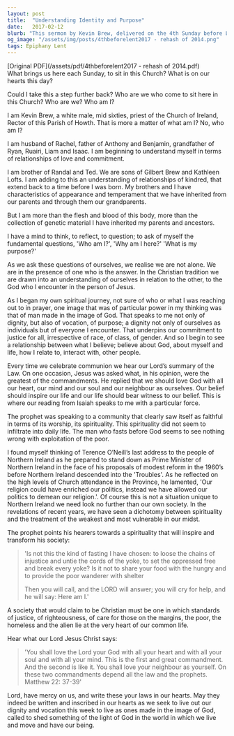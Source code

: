 ```yaml
---
layout: post
title:  "Understanding Identity and Purpose"
date:   2017-02-12
blurb: "This sermon by Kevin Brew, delivered on the 4th Sunday before Lent in 2017, explores the concept of identity and purpose. He encourages the congregation to understand themselves in terms of relationships and love, and to reflect on the fundamental questions of 'Who am I?', 'Why am I here?' and 'What is my purpose?'. He emphasizes the importance of love for God and neighbor, and the need for justice, righteousness, and care for the marginalized in a Christian society."
og_image: "/assets/img/posts/4thbeforelent2017 - rehash of 2014.png"
tags: Epiphany Lent
---
```

[Original PDF](/assets/pdf/4thbeforelent2017 - rehash of 2014.pdf)    
What brings us here each Sunday, to sit in this Church? What is on our hearts this day?

Could I take this a step further back? Who are we who come to sit here in this Church? Who are we? Who am I?

I am Kevin Brew, a white male, mid sixties, priest of the Church of Ireland, Rector of this Parish of Howth. That is more a matter of what am I? No, who am I?

I am husband of Rachel, father of Anthony and Benjamin, grandfather of Ryan, Ruairi, Liam and Isaac. I am beginning to understand myself in terms of relationships of love and commitment.

I am brother of Randal and Ted. We are sons of Gilbert Brew and Kathleen Lofts. I am adding to this an understanding of relationships of kindred, that extend back to a time before I was born. My brothers and I have characteristics of appearance and temperament that we have inherited from our parents and through them our grandparents.

But I am more than the flesh and blood of this body, more than the collection of genetic material I have inherited my parents and ancestors.

I have a mind to think, to reflect, to question; to ask of myself the fundamental questions, 'Who am I?', 'Why am I here?' 'What is my purpose?'

As we ask these questions of ourselves, we realise we are not alone. We are in the presence of one who is the answer. In the Christian tradition we are drawn into an understanding of ourselves in relation to the other, to the God who I encounter in the person of Jesus.

As I began my own spiritual journey, not sure of who or what I was reaching out to in prayer, one image that was of particular power in my thinking was that of man made in the image of God. That speaks to me not only of dignity, but also of vocation, of purpose; a dignity not only of ourselves as individuals but of everyone I encounter. That underpins our commitment to justice for all, irrespective of race, of class, of gender. And so I begin to see a relationship between what I believe; believe about God, about myself and life, how I relate to, interact with, other people.

Every time we celebrate communion we hear our Lord’s summary of the Law. On one occasion, Jesus was asked what, in his opinion, were the greatest of the commandments. He replied that we should love God with all our heart, our mind and our soul and our neighbour as ourselves. Our belief should inspire our life and our life should bear witness to our belief. This is where our reading from Isaiah speaks to me with a particular force.

The prophet was speaking to a community that clearly saw itself as faithful in terms of its worship, its spirituality. This spirituality did not seem to infiltrate into daily life. The man who fasts before God seems to see nothing wrong with exploitation of the poor.

I found myself thinking of Terence O’Neill’s last address to the people of Northern Ireland as he prepared to stand down as Prime Minister of Northern Ireland in the face of his proposals of modest reform in the 1960’s before Northern Ireland descended into the 'Troubles'. As he reflected on the high levels of Church attendance in the Province, he lamented, 'Our religion could have enriched our politics, instead we have allowed our politics to demean our religion.'. Of course this is not a situation unique to Northern Ireland we need look no further than our own society. In the revelations of recent years, we have seen a dichotomy between spirituality and the treatment of the weakest and most vulnerable in our midst.

The prophet points his hearers towards a spirituality that will inspire and transform his society:

> 'Is not this the kind of fasting I have chosen:
> to loose the chains of injustice
> and untie the cords of the yoke,
> to set the oppressed free
> and break every yoke?
> Is it not to share your food with the hungry
> and to provide the poor wanderer with shelter
> 
> Then you will call, and the LORD will answer;
> you will cry for help, and he will say: Here am I.'

A society that would claim to be Christian must be one in which standards of justice, of righteousness, of care for those on the margins, the poor, the homeless and the alien lie at the very heart of our common life.

Hear what our Lord Jesus Christ says:

> 'You shall love the Lord your God with all your heart and with all your soul and with all your mind.
> This is the first and great commandment.
> And the second is like it.
> You shall love your neighbour as yourself.
> On these two commandments depend all the law and the prophets. Matthew 22: 37-39'

Lord, have mercy on us, and write these your laws in our hearts. May they indeed be written and inscribed in our hearts as we seek to live out our dignity and vocation this week to live as ones made in the image of God, called to shed something of the light of God in the world in which we live and move and have our being.
